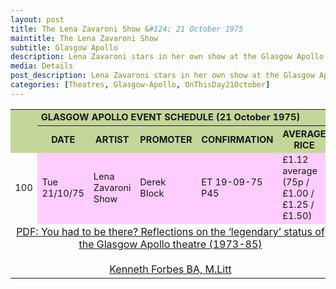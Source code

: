 ```yaml
---
layout: post
title: The Lena Zavaroni Show &#124; 21 October 1975
maintitle: The Lena Zavaroni Show
subtitle: Glasgow Apollo
description: Lena Zavaroni stars in her own show at the Glasgow Apollo.
media: Details
post_description: Lena Zavaroni stars in her own show at the Glasgow Apollo.
categories: [Theatres, Glasgow-Apollo, OnThisDay21October]
---
```


<table>
<tr style="font-size:11pt;">
<th colspan="6" style="text-align:center; background-color:#c4d79b;">GLASGOW APOLLO EVENT SCHEDULE (21 October 1975)</th>
</tr>
<tr style="text-align:center; font-size:11pt;">
<td style="background-color:#c4d79b;"></td>
<th style="background-color:#c4d79b;">DATE</th>
<th style="background-color:#c4d79b;">ARTIST</th>
<th style="background-color:#c4d79b;">PROMOTER</th>
<th style="background-color:#c4d79b;">CONFIRMATION</th>
<th style="background-color:#c4d79b;">AVERAGE RICE</th>
</tr>

<tr>
<td style="font-size:11pt;">100</td>
<td style="background-color:#ffccff; font-size:11pt; width:90px;">Tue 21/10/75</td>
<td style="background-color:#ffccff; font-size:11pt; width:132px;">Lena Zavaroni Show</td>
<td style="background-color:#ffccff; font-size:11pt;">Derek Block</td>
<td style="background-color:#ffccff; font-size:11pt;">ET 19-09-75 P45</td>
<td style="background-color:#ffccff; font-size:11pt;">£1.12 average<br />(75p / £1.00 / £1.25 / £1.50)</td>
</tr>

<tr><td colspan="6" style="text-align:center;" class="split"><a href="/assets/pdf/2015forbesphd.pdf#page=273">PDF: You had to be there? Reflections on the ‘legendary’ status of the Glasgow Apollo theatre (1973-85)<br /><br />Kenneth Forbes BA, M.Litt</a></td></tr>
</table>

